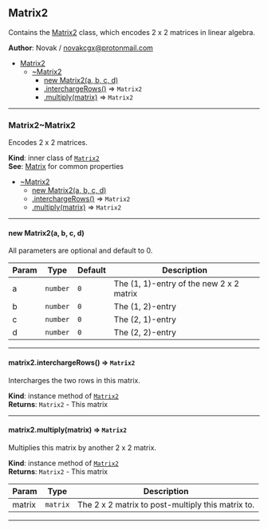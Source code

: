 <a name="module_Matrix2"></a>

## Matrix2
Contains the [Matrix2](./Matrix#module_Matrix2..Matrix2) class, which encodes 2 x 2
matrices in linear algebra.

**Author**: Novak / <novakcgx@protonmail.com>  

* [Matrix2](./Matrix#module_Matrix2)
    * [~Matrix2](./Matrix#module_Matrix2..Matrix2)
        * [new Matrix2(a, b, c, d)](#new_module_Matrix2..Matrix2_new)
        * [.interchargeRows()](./Matrix#module_Matrix2..Matrix2+interchargeRows) ⇒ <code>Matrix2</code>
        * [.multiply(matrix)](./Matrix#module_Matrix2..Matrix2+multiply) ⇒ <code>Matrix2</code>


* * *

<a name="module_Matrix2..Matrix2"></a>

### Matrix2~Matrix2
Encodes 2 x 2 matrices.

**Kind**: inner class of [<code>Matrix2</code>](./Matrix#module_Matrix2)  
**See**: [Matrix](./Matrix#module_Matrix..Matrix) for common properties  

* [~Matrix2](./Matrix#module_Matrix2..Matrix2)
    * [new Matrix2(a, b, c, d)](#new_module_Matrix2..Matrix2_new)
    * [.interchargeRows()](./Matrix#module_Matrix2..Matrix2+interchargeRows) ⇒ <code>Matrix2</code>
    * [.multiply(matrix)](./Matrix#module_Matrix2..Matrix2+multiply) ⇒ <code>Matrix2</code>


* * *

<a name="new_module_Matrix2..Matrix2_new"></a>

#### new Matrix2(a, b, c, d)
All parameters are optional and default to 0.


| Param | Type | Default | Description |
| --- | --- | --- | --- |
| a | <code>number</code> | <code>0</code> | The (1, 1)-entry of the new 2 x 2 matrix |
| b | <code>number</code> | <code>0</code> | The (1, 2)-entry |
| c | <code>number</code> | <code>0</code> | The (2, 1)-entry |
| d | <code>number</code> | <code>0</code> | The (2, 2)-entry |


* * *

<a name="module_Matrix2..Matrix2+interchargeRows"></a>

#### matrix2.interchargeRows() ⇒ <code>Matrix2</code>
Intercharges the two rows in this matrix.

**Kind**: instance method of [<code>Matrix2</code>](./Matrix#module_Matrix2..Matrix2)  
**Returns**: <code>Matrix2</code> - This matrix  

* * *

<a name="module_Matrix2..Matrix2+multiply"></a>

#### matrix2.multiply(matrix) ⇒ <code>Matrix2</code>
Multiplies this matrix by another 2 x 2 matrix.

**Kind**: instance method of [<code>Matrix2</code>](./Matrix#module_Matrix2..Matrix2)  
**Returns**: <code>Matrix2</code> - This matrix  

| Param | Type | Description |
| --- | --- | --- |
| matrix | <code>matrix</code> | The 2 x 2 matrix to post-multiply this matrix to. |


* * *

